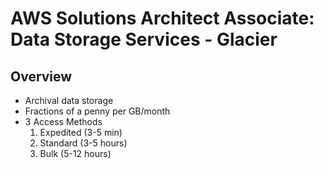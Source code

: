 # AWS Solutions Architect Associate: Data Storage Services - Glacier
## Overview
- Archival data storage
- Fractions of a penny per GB/month
- 3 Access Methods
    1. Expedited (3-5 min)
    2. Standard (3-5 hours)
    3. Bulk (5-12 hours)
